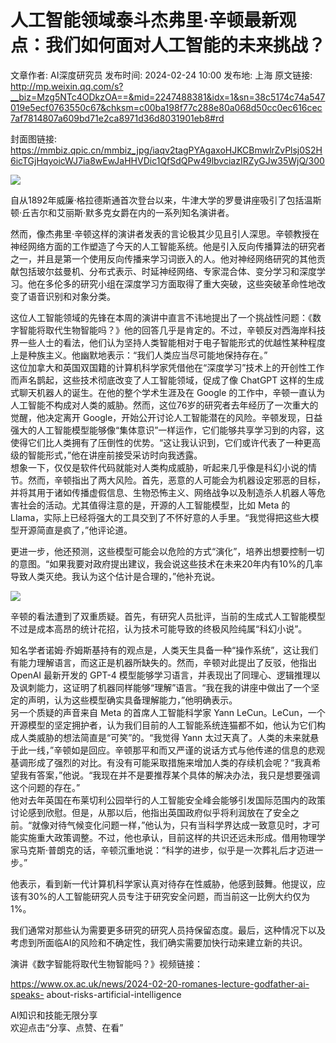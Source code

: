 # 人工智能领域泰斗杰弗里·辛顿最新观点：我们如何面对人工智能的未来挑战？

文章作者: AI深度研究员
发布时间: 2024-02-24 10:00
发布地: 上海
原文链接: http://mp.weixin.qq.com/s?__biz=Mzg5NTc4ODkzOA==&mid=2247488381&idx=1&sn=38c5174c74a547019e5ecf0763550c67&chksm=c00ba198f77c288e80a068d50cc0ec616cec7af7814807a609bd71e2ca8971d36d8031901eb8#rd

封面图链接: https://mmbiz.qpic.cn/mmbiz_jpg/iaqv2tagPYAgaxoHJKCBmwlrZvPlsj0S2H6icTGjHqyoicWJ7ia8wEwJaHHVDic1QfSdQPw49lbvciazIRZyGJw35WjQ/300

![](https://mmbiz.qpic.cn/mmbiz_jpg/iaqv2tagPYAgaxoHJKCBmwlrZvPlsj0S2zcRK6Hqlozdiam1XFOD3UiaxibKvrceohdp7hmrYum9aWicM5p0GyQACQA/640?wx_fmt=jpeg&from=appmsg)

自从1892年威廉·格拉德斯通首次登台以来，牛津大学的罗曼讲座吸引了包括温斯顿·丘吉尔和艾丽斯·默多克女爵在内的一系列知名演讲者。  

然而，像杰弗里·辛顿这样的演讲者发表的言论极其少见且引人深思。辛顿教授在神经网络方面的工作塑造了今天的人工智能系统。他是引入反向传播算法的研究者之一，并且是第一个使用反向传播来学习词嵌入的人。他对神经网络研究的其他贡献包括玻尔兹曼机、分布式表示、时延神经网络、专家混合体、变分学习和深度学习。他在多伦多的研究小组在深度学习方面取得了重大突破，这些突破革命性地改变了语音识别和对象分类。

这位人工智能领域的先锋在本周的演讲中直言不讳地提出了一个挑战性问题：《数字智能将取代生物智能吗？》他的回答几乎是肯定的。不过，辛顿反对西海岸科技界一些人士的看法，他们认为坚持人类智能相对于电子智能形式的优越性某种程度上是种族主义。他幽默地表示：“我们人类应当尽可能地保持存在。”  
这位加拿大和英国双国籍的计算机科学家凭借他在“深度学习”技术上的开创性工作而声名鹊起，这些技术彻底改变了人工智能领域，促成了像 ChatGPT
这样的生成式聊天机器人的诞生。在他的整个学术生涯及在 Google
的工作中，辛顿一直认为人工智能不构成对人类的威胁。然而，这位76岁的研究者去年经历了一次重大的觉醒，他决定离开
Google，开始公开讨论人工智能潜在的风险。辛顿发现，日益强大的人工智能模型能够像“集体意识”一样运作，它们能够共享学习到的内容，这使得它们比人类拥有了压倒性的优势。“这让我认识到，它们或许代表了一种更高级的智能形式，”他在讲座前接受采访时向我透露。  
想象一下，仅仅是软件代码就能对人类构成威胁，听起来几乎像是科幻小说的情节。然而，辛顿指出了两大风险。首先，恶意的人可能会为机器设定邪恶的目标，并将其用于诸如传播虚假信息、生物恐怖主义、网络战争以及制造杀人机器人等危害社会的活动。尤其值得注意的是，开源的人工智能模型，比如
Meta 的 Llama，实际上已经将强大的工具交到了不怀好意的人手里。“我觉得把这些大模型开源简直是疯了，”他评论道。

更进一步，他还预测，这些模型可能会以危险的方式“演化”，培养出想要控制一切的意图。“如果我要对政府提出建议，我会说这些技术在未来20年内有10%的几率导致人类灭绝。我认为这个估计是合理的，”他补充说。  

  

![](https://mmbiz.qpic.cn/mmbiz_jpg/iaqv2tagPYAgaxoHJKCBmwlrZvPlsj0S2XLGusbvxXUjShMqFxl6eTDPmwtMFMpT5niayFhlqsyq9vEOEvM5rDZQ/640?wx_fmt=jpeg&from=appmsg)

辛顿的看法遭到了双重质疑。首先，有研究人员批评，当前的生成式人工智能模型不过是成本高昂的统计花招，认为技术可能导致的终极风险纯属“科幻小说”。

知名学者诺姆·乔姆斯基持有的观点是，人类天生具备一种“操作系统”，这让我们有能力理解语言，而这正是机器所缺失的。然而，辛顿对此提出了反驳，他指出
OpenAI 最新开发的 GPT-4
模型能够学习语言，并表现出了同理心、逻辑推理以及讽刺能力，这证明了机器同样能够“理解”语言。“我在我的讲座中做出了一个坚定的声明，认为这些模型确实具备理解能力，”他明确表示。  
另一个质疑的声音来自 Meta 的首席人工智能科学家 Yann
LeCun。LeCun，一个开源模型的坚定拥护者，认为我们目前的人工智能系统连猫都不如，他认为它们构成人类威胁的想法简直是“可笑”的。“我觉得 Yann
太过天真了。人类的未来就悬于此一线，”辛顿如是回应。辛顿那平和而又严谨的说话方式与他传递的信息的悲观基调形成了强烈的对比。有没有可能采取措施来增加人类的存续机会呢？“我真希望我有答案，”他说。“我现在并不是要推荐某个具体的解决办法，我只是想要强调这个问题的存在。”  
他对去年英国在布莱切利公园举行的人工智能安全峰会能够引发国际范围内的政策讨论感到欣慰。但是，从那以后，他指出英国政府似乎将利润放在了安全之前。“就像对待气候变化问题一样，”他认为，只有当科学界达成一致意见时，才可能实施重大政策调整。不过，他也承认，目前这样的共识还远未形成。借用物理学家马克斯·普朗克的话，辛顿沉重地说：“科学的进步，似乎是一次葬礼后才迈进一步。”

他表示，看到新一代计算机科学家认真对待存在性威胁，他感到鼓舞。他提议，应该有30%的人工智能研究人员专注于研究安全问题，而当前这一比例大约仅为1%。

我们通常对那些认为需要更多研究的研究人员持保留态度。最后，这种情况下以及考虑到所面临AI的风险和不确定性，我们确实需要加快行动来建立新的共识。

  

演讲《数字智能将取代生物智能吗？》视频链接：

https://www.ox.ac.uk/news/2024-02-20-romanes-lecture-godfather-ai-speaks-
about-risks-artificial-intelligence

AI知识和技能无限分享  
欢迎点击“分享、点赞、在看”

